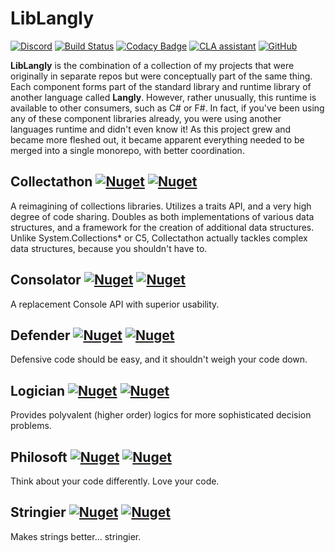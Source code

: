 # LibLangly

[![Discord](https://img.shields.io/discord/767866895457714186?label=Chat&logo=discord&logoColor=white)](https://discord.com/channels/767866895457714186)
[![Build Status](https://dev.azure.com/p-kell/Langly/_apis/build/status/Entomy.LibLangly?branchName=master)](https://dev.azure.com/p-kell/Langly/_build/latest?definitionId=36&branchName=master)
[![Codacy Badge](https://app.codacy.com/project/badge/Grade/d84f62c513064441a2d6213c58406d8d)](https://www.codacy.com/gh/Entomy/LibLangly/dashboard?utm_source=github.com&amp;utm_medium=referral&amp;utm_content=Entomy/LibLangly&amp;utm_campaign=Badge_Grade)
[![CLA assistant](https://cla-assistant.io/readme/badge/Entomy/LibLangly)](https://cla-assistant.io/Entomy/LibLangly)
[![GitHub](https://img.shields.io/github/license/Entomy/LibLangly)](https://github.com/Entomy/LibLangly/blob/master/LICENSE)

**LibLangly** is the combination of a collection of my projects that were originally in separate repos but were conceptually part of the same thing. Each component forms part of the standard library and runtime library of another language called **Langly**. However, rather unusually, this runtime is available to other consumers, such as C# or F#. In fact, if you've been using any of these component libraries already, you were using another languages runtime and didn't even know it! As this project grew and became more fleshed out, it became apparent everything needed to be merged into a single monorepo, with better coordination.

## Collectathon [![Nuget](https://img.shields.io/nuget/dt/Collectathon?logo=Nuget)](https://www.nuget.org/packages/Collectathon/) [![Nuget](https://img.shields.io/nuget/dt/Collectathon.FSharp?label=F%23&logo=nuget)](https://www.nuget.org/packages/Collectathon.FSharp/)

A reimagining of collections libraries. Utilizes a traits API, and a very high degree of code sharing. Doubles as both implementations of various data structures, and a framework for the creation of additional data structures. Unlike System.Collections* or C5, Collectathon actually tackles complex data structures, because you shouldn't have to.

## Consolator [![Nuget](https://img.shields.io/nuget/dt/Consolator?logo=Nuget)](https://www.nuget.org/packages/Consolator/) [![Nuget](https://img.shields.io/nuget/dt/Consolator.FSharp?label=F%23&logo=nuget)](https://www.nuget.org/packages/Consolator.FSharp/)

A replacement Console API with superior usability.

## Defender [![Nuget](https://img.shields.io/nuget/dt/Defender?logo=Nuget)](https://www.nuget.org/packages/Defender/) [![Nuget](https://img.shields.io/nuget/dt/Defender.FSharp?label=F%23&logo=nuget)](https://www.nuget.org/packages/Defender.FSharp/)

Defensive code should be easy, and it shouldn't weigh your code down.

## Logician [![Nuget](https://img.shields.io/nuget/dt/Logician?logo=Nuget)](https://www.nuget.org/packages/Logician/) [![Nuget](https://img.shields.io/nuget/dt/Logician.FSharp?label=F%23&logo=nuget)](https://www.nuget.org/packages/Logician.FSharp/)

Provides polyvalent (higher order) logics for more sophisticated decision problems.

## Philosoft [![Nuget](https://img.shields.io/nuget/dt/Philosoft?logo=Nuget)](https://www.nuget.org/packages/Philosoft/) [![Nuget](https://img.shields.io/nuget/dt/Philosoft.FSharp?label=F%23&logo=nuget)](https://www.nuget.org/packages/Philosoft.FSharp/)

Think about your code differently. Love your code.

## Stringier [![Nuget](https://img.shields.io/nuget/dt/Stringier?logo=Nuget)](https://www.nuget.org/packages/Stringier/) [![Nuget](https://img.shields.io/nuget/dt/Stringier.FSharp?label=F%23&logo=nuget)](https://www.nuget.org/packages/Stringier.FSharp/)

Makes strings better... stringier.